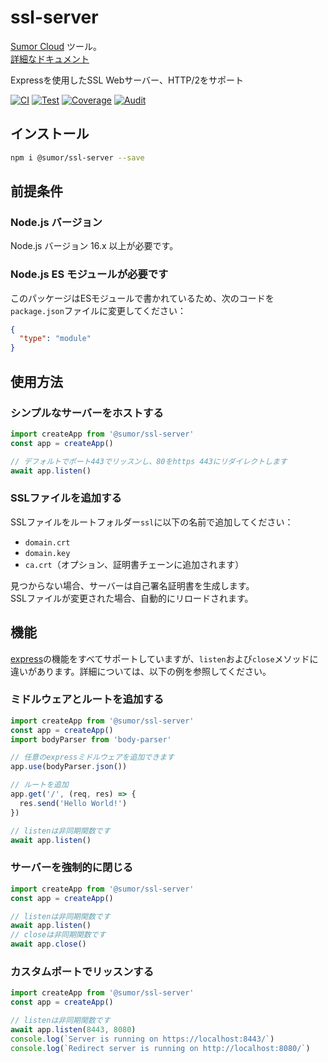 # ssl-server

[Sumor Cloud](https://sumor.cloud) ツール。  
[詳細なドキュメント](https://sumor.cloud/ssl-server)

Expressを使用したSSL Webサーバー、HTTP/2をサポート

[![CI](https://github.com/sumor-cloud/ssl-server/actions/workflows/ci.yml/badge.svg)](https://github.com/sumor-cloud/ssl-server/actions/workflows/ci.yml)
[![Test](https://github.com/sumor-cloud/ssl-server/actions/workflows/ut.yml/badge.svg)](https://github.com/sumor-cloud/ssl-server/actions/workflows/ut.yml)
[![Coverage](https://github.com/sumor-cloud/ssl-server/actions/workflows/coverage.yml/badge.svg)](https://github.com/sumor-cloud/ssl-server/actions/workflows/coverage.yml)
[![Audit](https://github.com/sumor-cloud/ssl-server/actions/workflows/audit.yml/badge.svg)](https://github.com/sumor-cloud/ssl-server/actions/workflows/audit.yml)

## インストール

```bash
npm i @sumor/ssl-server --save
```

## 前提条件

### Node.js バージョン

Node.js バージョン 16.x 以上が必要です。

### Node.js ES モジュールが必要です

このパッケージはESモジュールで書かれているため、次のコードを`package.json`ファイルに変更してください：

```json
{
  "type": "module"
}
```

## 使用方法

### シンプルなサーバーをホストする

```javascript
import createApp from '@sumor/ssl-server'
const app = createApp()

// デフォルトでポート443でリッスンし、80をhttps 443にリダイレクトします
await app.listen()
```

### SSLファイルを追加する

SSLファイルをルートフォルダー`ssl`に以下の名前で追加してください：

- `domain.crt`
- `domain.key`
- `ca.crt`（オプション、証明書チェーンに追加されます）

見つからない場合、サーバーは自己署名証明書を生成します。  
SSLファイルが変更された場合、自動的にリロードされます。

## 機能

[express](https://www.npmjs.com/package/express)の機能をすべてサポートしていますが、`listen`および`close`メソッドに違いがあります。詳細については、以下の例を参照してください。

### ミドルウェアとルートを追加する

```javascript
import createApp from '@sumor/ssl-server'
const app = createApp()
import bodyParser from 'body-parser'

// 任意のexpressミドルウェアを追加できます
app.use(bodyParser.json())

// ルートを追加
app.get('/', (req, res) => {
  res.send('Hello World!')
})

// listenは非同期関数です
await app.listen()
```

### サーバーを強制的に閉じる

```javascript
import createApp from '@sumor/ssl-server'
const app = createApp()

// listenは非同期関数です
await app.listen()
// closeは非同期関数です
await app.close()
```

### カスタムポートでリッスンする

```javascript
import createApp from '@sumor/ssl-server'
const app = createApp()

// listenは非同期関数です
await app.listen(8443, 8080)
console.log(`Server is running on https://localhost:8443/`)
console.log(`Redirect server is running on http://localhost:8080/`)
```
